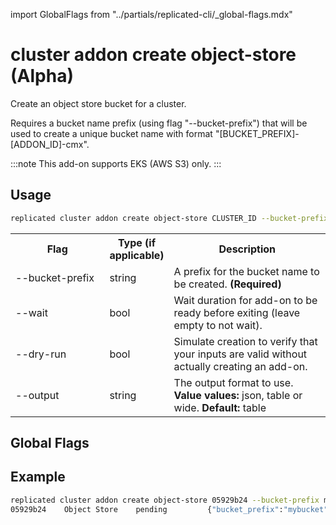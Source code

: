 import GlobalFlags from "../partials/replicated-cli/_global-flags.mdx"

# cluster addon create object-store (Alpha)

Create an object store bucket for a cluster.

Requires a bucket name prefix (using flag "--bucket-prefix") that will be used to create a unique bucket name with format "[BUCKET_PREFIX]-[ADDON_ID]-cmx".

:::note
This add-on supports EKS (AWS S3) only.
:::

## Usage

```bash
replicated cluster addon create object-store CLUSTER_ID --bucket-prefix BUCKET_PREFIX [flags]
```

  <table>
  <tr>
    <th width="30%">Flag</th>
    <th width="20%">Type (if applicable)</th>
    <th width="50%">Description</th>
  </tr>
  <tr>
    <td>--bucket-prefix</td>
    <td>string</td>
    <td>A prefix for the bucket name to be created. <strong>(Required)</strong></td>
  </tr>
  <tr>
    <td>--wait</td>
    <td>bool</td>
    <td>Wait duration for add-on to be ready before exiting (leave empty to not wait).</td>
  </tr>
  <tr>
    <td>--dry-run</td>
    <td>bool</td>
    <td>Simulate creation to verify that your inputs are valid without actually creating an add-on.</td>
  </tr>
  <tr>
    <td>--output</td>
    <td>string</td>
    <td>The output format to use. <strong>Value values:</strong> json, table or wide. <strong>Default:</strong> table</td>
  </tr>
</table>

## Global Flags

<GlobalFlags/>

## Example

```bash
replicated cluster addon create object-store 05929b24 --bucket-prefix mybucket
05929b24    Object Store    pending         {"bucket_prefix":"mybucket"}
```
